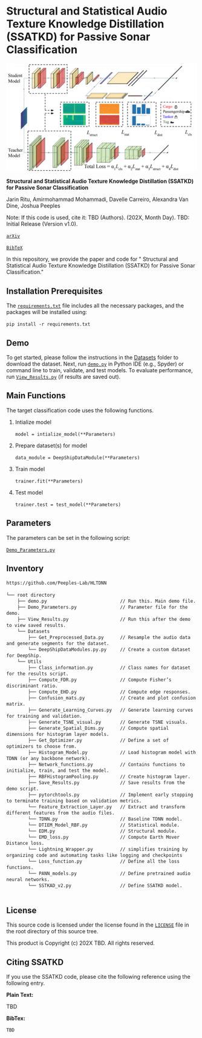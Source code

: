 # Structural and Statistical Audio Texture Knowledge Distillation (SSATKD) for Passive Sonar Classification
<p align="center">
  <img src="Figures/SSATKD_freamework.png" alt="Workflow Diagram">
</p>


**Structural and Statistical Audio Texture Knowledge Distillation (SSATKD) for Passive Sonar Classification**

Jarin Ritu, Amirmohammad Mohammadi, Davelle Carreiro, Alexandra Van Dine, Joshua Peeples

Note: If this code is used, cite it:  TBD (Authors). (202X, Month Day). TBD: Initial Release (Version v1.0).

[`arXiv`](https://arxiv.org/abs/2307.13788)

[`BibTeX`](#CitingHist)



In this repository, we provide the paper and code for " Structural and Statistical Audio Texture Knowledge Distillation (SSATKD) for Passive Sonar Classification."

## Installation Prerequisites


The [`requirements.txt`](requirements.txt) file includes all the necessary packages, and the packages will be installed using:

   ```pip install -r requirements.txt```


## Demo

To get started, please follow the instructions in the [Datasets](Datasets) folder to download the dataset.
Next, run [`demo.py`](demo.py) in Python IDE (e.g., Spyder) or command line to train, validate, and test models. 
To evaluate performance,
run [`View_Results.py`](View_Results.py) (if results are saved out).


## Main Functions

The target classification code uses the following functions. 

1. Intialize model  

   ```model = intialize_model(**Parameters)```

2. Prepare dataset(s) for model
   
   ```data_module = DeepShipDataModule(**Parameters)```

3. Train model 

   ```trainer.fit(**Parameters)```

4. Test model

   ```trainer.test = test_model(**Parameters)```


## Parameters

The parameters can be set in the following script:
   
[`Demo_Parameters.py`](Demo_Parameters.py)

## Inventory

```
https://github.com/Peeples-Lab/HLTDNN 

└── root directory
    ├── demo.py                           // Run this. Main demo file.
    ├── Demo_Parameters.py                // Parameter file for the demo.
    ├── View_Results.py                   // Run this after the demo to view saved results. 
    └── Datasets                
        ├── Get_Preprocessed_Data.py      // Resample the audio data and generate segments for the dataset.
        └── DeepShipDataModules.py.py     // Create a custom dataset for DeepShip.
    └── Utils                     
        ├── Class_information.py          // Class names for dataset for the results script.
        ├── Compute_FDR.py                // Compute Fisher’s discriminant ratio.
        ├── Compute_EHD.py                // Compute edge responses. 
        ├── Confusion_mats.py             // Create and plot confusion matrix.
        ├── Generate_Learning_Curves.py   // Generate learning curves for training and validation.
        ├── Generate_TSNE_visual.py       // Generate TSNE visuals.
        ├── Generate_Spatial_Dims.py      // Compute spatial dimensions for histogram layer models.
        ├── Get_Optimizer.py              // Define a set of optimizers to choose from.
        ├── Histogram_Model.py            // Load histogram model with TDNN (or any backbone network).
        ├── Network_functions.py          // Contains functions to initialize, train, and test the model.
        ├── RBFHistogramPooling.py        // Create histogram layer.
        ├── Save_Results.py               // Save results from the demo script.
        ├── pytorchtools.py               // Implement early stopping to terminate training based on validation metrics.
        └── Feature_Extraction_Layer.py   // Extract and transform different features from the audio files.
        └── TDNN.py                       // Baseline TDNN model.
        └── DTIEM_Model_RBF.py            // Statistical module.
        └── EDM.py                        // Structural module.
        └── EMD_loss.py                   // Compute Earth Mover Distance loss.
        └── Lightning_Wrapper.py          // simplifies training by organizing code and automating tasks like logging and checkpoints
        └── Loss_function.py              // Define all the loss functions.
        └── PANN_models.py                // Define pretrained audio neural networks.
        └── SSTKAD_v2.py                  // Define SSATKD model.


```

## License

This source code is licensed under the license found in the [`LICENSE`](LICENSE) file in the root directory of this source tree.

This product is Copyright (c) 202X TBD. All rights reserved.

## <a name="CitingHist"></a>Citing SSATKD

If you use the SSATKD code, please cite the following reference using the following entry.

**Plain Text:**

TBD

**BibTex:**

```
TBD
```
